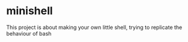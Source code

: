 # minishell
This project is about making your own little shell, trying to replicate the behaviour of bash 
